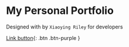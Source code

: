 # My Personal Portfolio

Designed with  by ```Xiaoying Riley``` for developers


[Link button](http://example.com/){: .btn .btn-purple }
